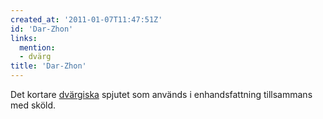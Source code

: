```yaml
---
created_at: '2011-01-07T11:47:51Z'
id: 'Dar-Zhon'
links:
  mention:
  - dvärg
title: 'Dar-Zhon'
---
```


Det kortare [dvärgiska] spjutet som används i enhandsfattning tillsammans med sköld.

  [dvärgiska]: dvärg
